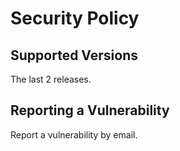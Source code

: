 # Security Policy

## Supported Versions

The last 2 releases.

## Reporting a Vulnerability

Report a vulnerability by email.
